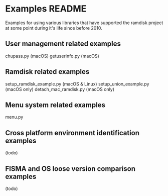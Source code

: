 # Examples README

Examples for using various libraries that have supported the ramdisk project at some point during it's life since before 2010.

## User management related examples

chupass.py (macOS)
getuserinfo.py (macOS)

## Ramdisk related examples

setup_ramdisk_example.py (macOS & Linux)
setup_union_example.py (macOS only)
detach_mac_ramdisk.py (macOS only)

## Menu system related examples

menu.py

## Cross platform environment identification examples

(todo)

## FISMA and OS loose version comparison examples

(todo)
